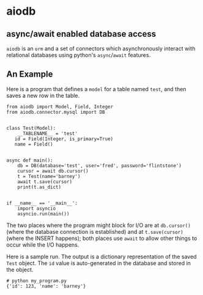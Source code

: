 # aiodb
## async/await enabled database access

`aiodb` is an `orm`
and a set of connectors which
asynchronously interact with relational databases
using python's `async`/`await` features.

## An Example

Here is a program that defines a `model` for a table named `test`, and then
saves a new row in the table.

```
from aiodb import Model, Field, Integer
from aiodb.connector.mysql import DB


class Test(Model):
    __TABLENAME__ = 'test'
   id = Field(Integer, is_primary=True)
   name = Field()


async def main():
    db = DB(database='test', user='fred', password='flintstone')
    cursor = await db.cursor()
    t = Test(name='barney')
    await t.save(cursor)
    print(t.as_dict)


if __name__ == '__main__':
    import asyncio
    asyncio.run(main())
```

The two places where the program might block for I/O
are at `db.cursor()` (where the database connection is established)
and at `t.save(cursor)` (where the INSERT happens);
both places use `await` to allow other things to occur while the I/O happens.

Here is a sample run. The output is a dictionary representation of the saved `Test` object.
The `id` value is auto-generated in the database and stored in the object.

```
# python my_program.py
{'id': 123, 'name': 'barney'}
```
